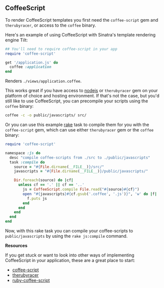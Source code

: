 CoffeeScript
------------
To render CoffeeScript templates you first need the `coffee-script` gem and
`therubyracer`, or access to the `coffee` binary.

Here's an example of using CoffeeScript with Sinatra's template rendering
engine Tilt:

```ruby
## You'll need to require coffee-script in your app
require 'coffee-script'

get '/application.js' do
  coffee :application
end
```

Renders `./views/application.coffee`.

This works great if you have access to [nodejs][nodejs] or `therubyracer` gem
on your platform of choice and hosting environment. If that's not the case, but
you'd still like to use CoffeeScript, you can precompile your scripts using the
`coffee` binary:

```bash
coffee -c -o public/javascripts/ src/
```

Or you can use this example [rake][rake] task to compile them for you with the
`coffee-script` gem, which can use either `therubyracer` gem or the `coffee`
binary:

```ruby
require 'coffee-script'

namespace :js do
  desc "compile coffee-scripts from ./src to ./public/javascripts"
  task :compile do
    source = "#{File.dirname(__FILE__)}/src/"
    javascripts = "#{File.dirname(__FILE__)}/public/javascripts/"

    Dir.foreach(source) do |cf|
      unless cf == '.' || cf == '..'
        js = CoffeeScript.compile File.read("#{source}#{cf}")
        open "#{javascripts}#{cf.gsub('.coffee', '.js')}", 'w' do |f|
          f.puts js
        end
      end
    end
  end
end
```

Now, with this rake task you can compile your coffee-scripts to
`public/javascripts` by using the `rake js:compile` command.

**Resources**

If you get stuck or want to look into other ways of implementing CoffeeScript
in your application, these are a great place to start:

*   [coffee-script][coffee-script-url]
*   [therubyracer][therubyracer]
*   [ruby-coffee-script][ruby-coffee-script]

[therubyracer]: http://github.com/cowboyd/therubyracer
[coffee-script-repo]: http://github.com/jashkenas/coffee-script
[coffee-script-url]: http://coffeescript.org/
[builder]: http://builder.rubyforge.org/
[rake]: http://rake.rubyforge.org/
[nodejs]: http://nodejs.org/
[ruby-coffee-script]: http://github.com/josh/ruby-coffee-script
